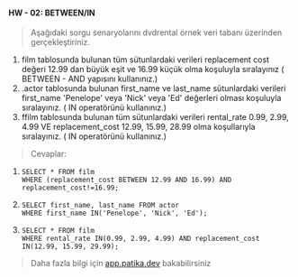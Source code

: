 #### HW - 02: BETWEEN/IN

> Aşağıdaki sorgu senaryolarını dvdrental örnek veri tabanı üzerinden gerçekleştiriniz.

1. film tablosunda bulunan tüm sütunlardaki verileri replacement cost değeri 12.99 dan büyük eşit ve 16.99 küçük olma koşuluyla sıralayınız ( BETWEEN - AND yapısını kullanınız.)
2. .actor tablosunda bulunan first_name ve last_name sütunlardaki verileri first_name 'Penelope' veya 'Nick' veya 'Ed' değerleri olması koşuluyla sıralayınız. ( IN operatörünü kullanınız.)
3. ffilm tablosunda bulunan tüm sütunlardaki verileri rental_rate 0.99, 2.99, 4.99 VE replacement_cost 12.99, 15.99, 28.99 olma koşullarıyla sıralayınız. ( IN operatörünü kullanınız.)

> Cevaplar:

1. ```
   SELECT * FROM film
   WHERE (replacement_cost BETWEEN 12.99 AND 16.99) AND replacement_cost!=16.99;
   ```
2. ```
   SELECT first_name, last_name FROM actor
   WHERE first_name IN('Penelope', 'Nick', 'Ed');
   ```
3. ```
   SELECT * FROM film
   WHERE rental_rate IN(0.99, 2.99, 4.99) AND replacement_cost IN(12.99, 15.99, 29.99);
   ```

> Daha fazla bilgi için [app.patika.dev](https://app.patika.dev/courses/sql/Odev1) bakabilirsiniz